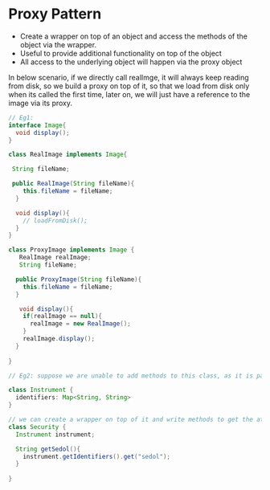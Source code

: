# Proxy Pattern

- Create a wrapper on top of an object and access the methods of the object via the wrapper.
- Useful to provide additional functionality on top of the object
- All access to the underlying object will happen via the proxy object

In below scenario, if we directly call realImge, it will always keep reading from disk, so we build a proxy on top of it, so that we load from disk only when its called the first time, later on, we will just have a reference to the image via its proxy.

```java
// Eg1:
interface Image{
  void display();
}

class RealImage implements Image{

 String fileName;

 public RealImage(String fileName){
    this.fileName = fileName;
  }

  void display(){
    // loadFromDisk();
  }
}

class ProxyImage implements Image {
   RealImage realImage;
   String fileName;

  public ProxyImage(String fileName){
    this.fileName = fileName;
  }

   void display(){
    if(realImage == null){
      realImage = new RealImage();
    }
    realImage.display();
  }
 
}
```

```java
// Eg2: suppose we are unable to add methods to this class, as it is part of external library/ generated pojo

class Instrument {
  identifiers: Map<String, String>
}

// we can create a wrapper on top of it and write methods to get the attrs we are interested in
class Security {
  Instrument instrument;

  String getSedol(){
    instrument.getIdentifiers().get("sedol");
  }
  
}
